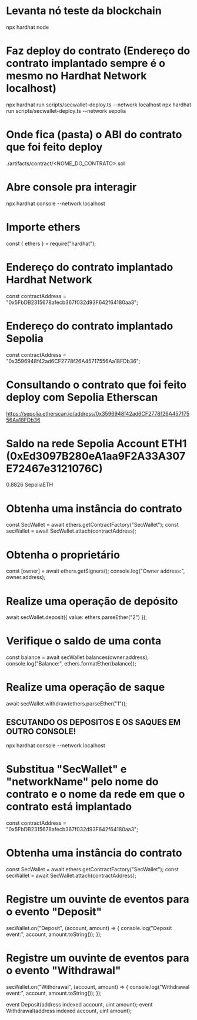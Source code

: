 # Levanta nó teste da blockchain
npx hardhat node

# Faz deploy do contrato (Endereço do contrato implantado sempre é o mesmo no Hardhat Network localhost)
npx hardhat run scripts/secwallet-deploy.ts --network localhost
npx hardhat run scripts/secwallet-deploy.ts --network sepolia

# Onde fica (pasta) o ABI do contrato que foi feito deploy
./artifacts/contract/<NOME_DO_CONTRATO>.sol

# Abre console pra interagir
npx hardhat console --network localhost

# Importe ethers
const { ethers } = require("hardhat");

# Endereço do contrato implantado Hardhat Network
const contractAddress = "0x5FbDB2315678afecb367f032d93F642f64180aa3";

# Endereço do contrato implantado Sepolia
const contractAddress = "0x3596948f42ad6CF2778f26A45717556Aa18FDb36";
# Consultando o contrato que foi feito deploy com Sepolia Etherscan
https://sepolia.etherscan.io/address/0x3596948f42ad6CF2778f26A45717556Aa18FDb36
# Saldo na rede Sepolia Account ETH1 (0xEd3097B280eA1aa9F2A33A307E72467e3121076C)
0.8826 SepoliaETH


# Obtenha uma instância do contrato
const SecWallet = await ethers.getContractFactory("SecWallet");
const secWallet = await SecWallet.attach(contractAddress);

# Obtenha o proprietário
const [owner] = await ethers.getSigners();
console.log("Owner address:", owner.address);

# Realize uma operação de depósito
await secWallet.deposit({ value: ethers.parseEther("2") });

# Verifique o saldo de uma conta
const balance = await secWallet.balances(owner.address);
console.log("Balance:", ethers.formatEther(balance));

# Realize uma operação de saque
await secWallet.withdraw(ethers.parseEther("1"));

## ESCUTANDO OS DEPOSITOS E OS SAQUES EM OUTRO CONSOLE!
npx hardhat console --network localhost

# Substitua "SecWallet" e "networkName" pelo nome do contrato e o nome da rede em que o contrato está implantado
const contractAddress = "0x5FbDB2315678afecb367f032d93F642f64180aa3";

# Obtenha uma instância do contrato
const SecWallet = await ethers.getContractFactory("SecWallet");
const secWallet = await SecWallet.attach(contractAddress);

# Registre um ouvinte de eventos para o evento "Deposit"
secWallet.on("Deposit", (account, amount) => {
    console.log("Deposit event:", account, amount.toString());
});

# Registre um ouvinte de eventos para o evento "Withdrawal"
secWallet.on("Withdrawal", (account, amount) => {
    console.log("Withdrawal event:", account, amount.toString());
});



event Deposit(address indexed account, uint amount);
event Withdrawal(address indexed account, uint amount);
